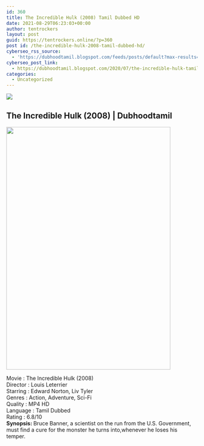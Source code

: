 ```yaml
---
id: 360
title: The Incredible Hulk (2008) Tamil Dubbed HD
date: 2021-08-29T06:23:03+00:00
author: tentrockers
layout: post
guid: https://tentrockers.online/?p=360
post id: /the-incredible-hulk-2008-tamil-dubbed-hd/
cyberseo_rss_source:
  - 'https://dubhoodtamil.blogspot.com/feeds/posts/default?max-results=150&start-index=151'
cyberseo_post_link:
  - https://dubhoodtamil.blogspot.com/2020/07/the-incredible-hulk-tamil-dubbed-hd.html
categories:
  - Uncategorized
---
```

<div class="media_block">
  <img src="https://1.bp.blogspot.com/-wNp0oHeNxvo/XwV0mlmk7cI/AAAAAAAAA60/Lab1V-6HdXwpg6ShDqteaewVcD3PjC3ogCLcBGAsYHQ/s72-c/images%2B%25287%2529.jpeg" class="media_thumbnail" />
</div>

<div dir="ltr" trbidi="on" readability="10.320088300221">
  <h2>
    <span>The Incredible Hulk (2008) | Dubhoodtamil</span>
  </h2>
  
  <div class="separator">
    <a href="https://1.bp.blogspot.com/-wNp0oHeNxvo/XwV0mlmk7cI/AAAAAAAAA60/Lab1V-6HdXwpg6ShDqteaewVcD3PjC3ogCLcBGAsYHQ/s1600/images%2B%25287%2529.jpeg" imageanchor="1"><img loading="lazy" border="0" data-original-height="674" data-original-width="456" height="640" src="https://1.bp.blogspot.com/-wNp0oHeNxvo/XwV0mlmk7cI/AAAAAAAAA60/Lab1V-6HdXwpg6ShDqteaewVcD3PjC3ogCLcBGAsYHQ/s640/images%2B%25287%2529.jpeg" width="432" /></a>
  </div>
  
  <p>
    Movie<span> </span>:<span> </span>The Incredible Hulk (2008)<br />Director<span> </span>:<span> </span>Louis Leterrier<br />Starring<span> </span>:<span> </span>Edward Norton, Liv Tyler<br />Genres<span> </span>:<span> </span>Action, Adventure, Sci-Fi<br />Quality<span> </span>:<span> MP4 HD</span><br />Language<span> </span>:<span> </span>Tamil Dubbed<br />Rating<span> </span>:<span> </span>6.8/10<br /><b>Synopsis: </b><span>Bruce Banner, a scientist on the run from the U.S. Government, must find a cure for the monster he turns into,whenever he loses his temper.</span><br /><span><br /></span><br /> <span><br /></span><br /> </div>